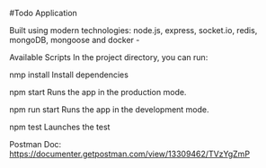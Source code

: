 #Todo Application

Built using modern technologies: node.js, express, socket.io, redis, mongoDB, mongoose and docker -

Available Scripts
In the project directory, you can run:

nmp install
Install dependencies

npm start
Runs the app in the production mode.

npm run start
Runs the app in the development mode.

npm test
Launches the test 

Postman Doc: https://documenter.getpostman.com/view/13309462/TVzYgZmP

